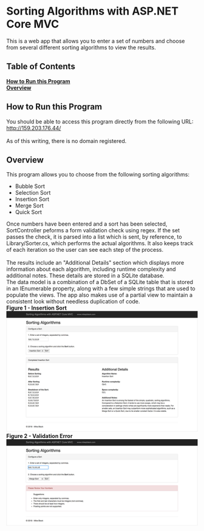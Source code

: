 # Sorting Algorithms with ASP.NET Core MVC
This is a web app that allows you to enter a set of numbers and choose from several different sorting algorithms to view the results.

## Table of Contents
**[How to Run this Program](#how-to-run-this-program)**  
**[Overview](#overview)**<br /> 

## How to Run this Program
You should be able to access this program directly from the following URL:<br />
http://159.203.176.44/
<br /><br />
As of this writing, there is no domain registered.<br />

## Overview
This program allows you to choose from the following sorting algorithms:
* Bubble Sort
* Selection Sort
* Insertion Sort
* Merge Sort
* Quick Sort

Once numbers have been entered and a sort has been selected, SortController peforms a form validation check using regex. If the set passes the check, it is parsed into a list which is sent, by reference, to Library/Sorter.cs, which performs the actual algorithms. It also keeps track of each iteration so the user can see each step of the process.<br /><br />
The results include an "Additional Details" section which displays more information about each algorithm, including runtime complexity and additional notes. These details are stored in a SQLite database.<br />
The data model is a combination of a DbSet of a SQLite table that is stored in an IEnumerable property, along with a few simple strings that are used to populate the views. The app also makes use of a partial view to maintain a consistent look without needless duplication of code.
<br />
**Figure 1 - Insertion Sort**
![Insertion Sort](https://github.com/mikeuf/sorting-algorithms-asp/blob/master/1-insertion-sort.jpg "Insertion Sort")
<br />
**Figure 2 - Validation Error**
![Validation Error](https://github.com/mikeuf/sorting-algorithms-asp/blob/master/2-validation-error.jpg "Validation Error")
